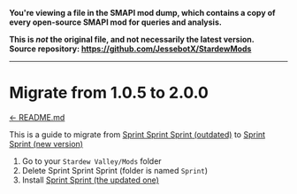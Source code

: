 **You're viewing a file in the SMAPI mod dump, which contains a copy of every open-source SMAPI mod
for queries and analysis.**

**This is _not_ the original file, and not necessarily the latest version.**  
**Source repository: https://github.com/JessebotX/StardewMods**

----

# Migrate from 1.0.5 to 2.0.0
[← README.md](../README.md)

This is a guide to migrate from [Sprint Sprint Sprint (outdated)](https://www.nexusmods.com/stardewvalley/mods/3294) to [Sprint Sprint (new version)](https://www.nexusmods.com/stardewvalley/mods/4778)

1. Go to your ```Stardew Valley/Mods``` folder
2. Delete Sprint Sprint Sprint (folder is named ```Sprint```)
3. Install [Sprint Sprint (the updated one)](https://www.nexusmods.com/stardewvalley/mods/3294)
